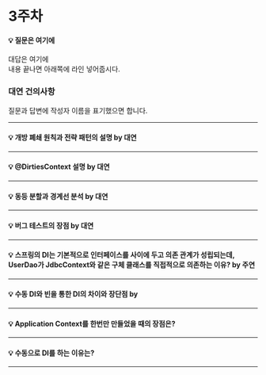 # 3주차  
#### :bulb: 질문은 여기에  
대답은 여기에  
내용 끝나면 아래쪽에 라인 넣어줍시다.

### 대연 건의사항
질문과 답변에 작성자 이름을 표기했으면 합니다.

--------

#### :bulb: 개방 폐쇄 원칙과 전략 패턴의 설명 by 대연

--------

#### :bulb: @DirtiesContext 설명 by 대연

--------

#### :bulb: 동등 분할과 경계선 분석 by 대연

--------

#### :bulb: 버그 테스트의 장점 by 대연

--------

#### :bulb: 스프링의 DI는 기본적으로 인터페이스를 사이에 두고 의존 관계가 성립되는데, UserDao가 JdbcContext와 같은 구체 클래스를 직접적으로 의존하는 이유? by 주연

--------

#### :bulb: 수동 DI와 빈을 통한 DI의 차이와 장단점 by 

--------

#### :bulb: Application Context를 한번만 만들었을 때의 장점은?

--------

#### :bulb: 수동으로 DI를 하는 이유는?

--------
